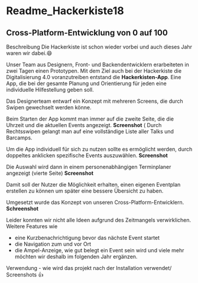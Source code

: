 # **Readme_Hackerkiste18**
## Cross-Platform-Entwicklung von 0 auf 100

Beschreibung
Die Hackerkiste ist schon wieder vorbei und auch dieses Jahr waren wir dabei.:smile:

Unser Team aus Designern, Front- und Backendentwicklern erarbeiteten in zwei Tagen einen Prototypen. 
Mit dem Ziel auch bei der Hackerkiste die Digitalisierung 4.0 voranzutreiben entstand die **Hackerkisten-App**.
Eine App, die bei der gesamte Planung und Orientierung für jeden eine individuelle Hilfestellung geben soll.

Das Designerteam entwarf ein Konzept mit mehreren Screens, die durch Swipen gewechselt werden könne.

Beim Starten der App kommt man immer auf die zweite Seite, die die Uhrzeit und die aktuellen Events angezeigt. **Screenshot**
(
Durch Rechtsswipen gelangt man auf eine vollständige Liste aller Talks und Barcamps.


Um die App individuell für sich zu nutzen sollte es ermöglicht werden, durch doppeltes anklicken spezifische Events auszuwählen. **Screenshot**

Die Auswahl wird dann in einem personenabhängigen Terminplaner angezeigt (vierte Seite)        **Screenshot**

Damit soll der Nutzer die Möglichkeit erhalten, einen eigenen Eventplan erstellen zu können um später eine bessere Übersicht zu haben.

Umgesetzt wurde das Konzept von unseren Cross-Platform-Entwicklern.
**Schreenshot**

Leider konnten wir nicht alle Ideen aufgrund des Zeitmangels verwirklichen.
Weitere Features wie
- eine Kurzbenachrichtigung bevor das nächste Event startet
- die Navigation zum und vor Ort 
- die Ampel-Anzeige, wie gut belegt ein Event sein wird
und viele mehr möchten wir deshalb im folgenden Jahr ergänzen. 


Verwendung - wie wird das projekt nach der Installation verwendet/ Screenshots
:+1:
